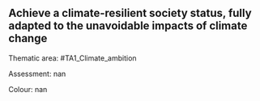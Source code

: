 ## Achieve a climate-resilient society status, fully adapted to the unavoidable impacts of climate change

Thematic area: #TA1_Climate_ambition

Assessment: nan

Colour: nan